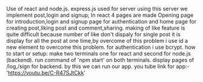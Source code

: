 Use of react and node.js.
express.js used for server using this server we implement post,login and signup;
In react 4 pages are made Opening page for introduction,login and signup page for authentication and home page for creating post,liking post and comment,sharing.
making of like feature is quite difficult because number of like don't dispaly for single post it is display for all the post at one time,by overcome of this problem i use id a new element to overcome this problem.
for authentication i use bcrypt.
how to start or setup:
make two terminals one for react and second for node.js (backend).
run command of 'npm start' on both terminals.
display pages of /log,/sign for backend.
by this we can run our app.
you tube link for app:-'https://youtu.be/C-R47SJtCkk'
